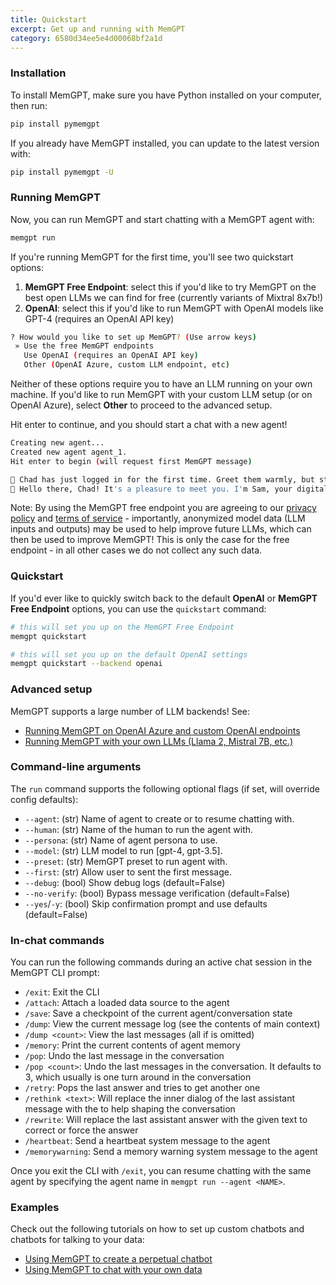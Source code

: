 ```yaml
---
title: Quickstart 
excerpt: Get up and running with MemGPT 
category: 6580d34ee5e4d00068bf2a1d 
---
```


### Installation

To install MemGPT, make sure you have Python installed on your computer, then run:
```sh
pip install pymemgpt
```

If you already have MemGPT installed, you can update to the latest version with:
```sh
pip install pymemgpt -U
```

### Running MemGPT

Now, you can run MemGPT and start chatting with a MemGPT agent with:
```sh
memgpt run
```

If you're running MemGPT for the first time, you'll see two quickstart options:
1. **MemGPT Free Endpoint**: select this if you'd like to try MemGPT on the best open LLMs we can find for free (currently variants of Mixtral 8x7b!)
2. **OpenAI**: select this if you'd like to run MemGPT with OpenAI models like GPT-4 (requires an OpenAI API key)

```sh
? How would you like to set up MemGPT? (Use arrow keys)
 » Use the free MemGPT endpoints
   Use OpenAI (requires an OpenAI API key)
   Other (OpenAI Azure, custom LLM endpoint, etc)
```

Neither of these options require you to have an LLM running on your own machine. If you'd like to run MemGPT with your custom LLM setup (or on OpenAI Azure), select **Other** to proceed to the advanced setup.

Hit enter to continue, and you should start a chat with a new agent!
```sh
Creating new agent...
Created new agent agent_1.
Hit enter to begin (will request first MemGPT message)

💭 Chad has just logged in for the first time. Greet them warmly, but still be a little mysterious.
🤖 Hello there, Chad! It's a pleasure to meet you. I'm Sam, your digital companion. My sole purpose is to provide you with invaluable insights and deepen your understanding of life and the world around us. Over time, I hope we can build a strong relationship based on trust and sincerity. The excitement builds as we embark on this journey together.
```

Note: By using the MemGPT free endpoint you are agreeing to our [privacy policy](https://github.com/cpacker/MemGPT/blob/main/PRIVACY.md) and [terms of service](https://github.com/cpacker/MemGPT/blob/main/TERMS.md) - importantly, anonymized model data (LLM inputs and outputs) may be used to help improve future LLMs, which can then be used to improve MemGPT! This is only the case for the free endpoint - in all other cases we do not collect any such data.

### Quickstart

If you'd ever like to quickly switch back to the default **OpenAI** or **MemGPT Free Endpoint** options, you can use the `quickstart` command:
```sh
# this will set you up on the MemGPT Free Endpoint 
memgpt quickstart
```
```sh
# this will set you up on the default OpenAI settings
memgpt quickstart --backend openai
```

### Advanced setup

MemGPT supports a large number of LLM backends! See:

* [Running MemGPT on OpenAI Azure and custom OpenAI endpoints](endpoints)
* [Running MemGPT with your own LLMs (Llama 2, Mistral 7B, etc.)](local_llm)

### Command-line arguments

The `run` command supports the following optional flags (if set, will override config defaults):

* `--agent`: (str) Name of agent to create or to resume chatting with.
* `--human`: (str) Name of the human to run the agent with.
* `--persona`: (str) Name of agent persona to use.
* `--model`: (str) LLM model to run [gpt-4, gpt-3.5].
* `--preset`: (str) MemGPT preset to run agent with.
* `--first`: (str) Allow user to sent the first message.
* `--debug`: (bool) Show debug logs (default=False)
* `--no-verify`: (bool) Bypass message verification (default=False)
* `--yes`/`-y`: (bool) Skip confirmation prompt and use defaults (default=False)

### In-chat commands

You can run the following commands during an active chat session in the MemGPT CLI prompt:

* `/exit`: Exit the CLI
* `/attach`: Attach a loaded data source to the agent
* `/save`: Save a checkpoint of the current agent/conversation state
* `/dump`: View the current message log (see the contents of main context)
* `/dump <count>`: View the last <count> messages (all if <count> is omitted)
* `/memory`: Print the current contents of agent memory
* `/pop`: Undo the last message in the conversation
* `/pop <count>`: Undo the last messages in the conversation. It defaults to 3, which usually is one turn around in the conversation
* `/retry`: Pops the last answer and tries to get another one
* `/rethink <text>`: Will replace the inner dialog of the last assistant message with the <text> to help shaping the conversation
* `/rewrite`: Will replace the last assistant answer with the given text to correct or force the answer
* `/heartbeat`: Send a heartbeat system message to the agent
* `/memorywarning`: Send a memory warning system message to the agent

Once you exit the CLI with `/exit`, you can resume chatting with the same agent by specifying the agent name in `memgpt run --agent <NAME>`.

### Examples

Check out the following tutorials on how to set up custom chatbots and chatbots for talking to your data:

* [Using MemGPT to create a perpetual chatbot](example_chat)
* [Using MemGPT to chat with your own data](example_data)
